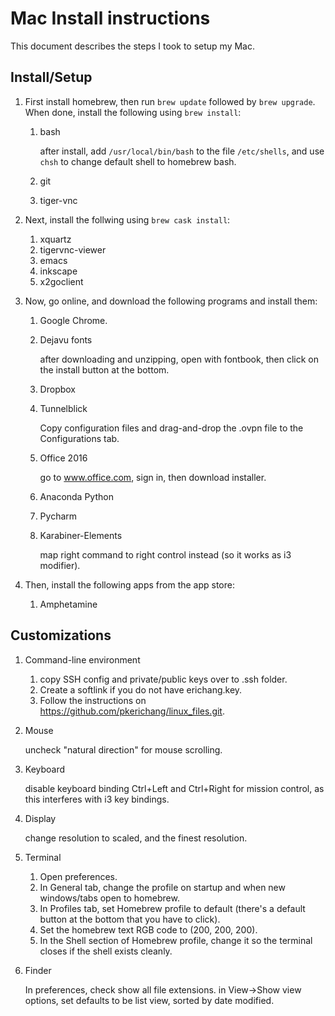 # Mac Install instructions
This document describes the steps I took to setup my Mac.

## Install/Setup

1. First install homebrew, then run `brew update` followed by `brew upgrade`.  When done, install the following using `brew install`:
   
   1. bash
      
      after install, add `/usr/local/bin/bash` to the file `/etc/shells`, and use `chsh` to change default shell to homebrew bash.
   
   2. git
   3. tiger-vnc

2. Next, install the follwing using `brew cask install`:
   
   1. xquartz
   2. tigervnc-viewer
   3. emacs
   4. inkscape
   5. x2goclient

3. Now, go online, and download the following programs and install them:
   
   1. Google Chrome.
   2. Dejavu fonts
      
      after downloading and unzipping, open with fontbook, then click on the install button at the bottom.

   3. Dropbox
   4. Tunnelblick
      
      Copy configuration files and drag-and-drop the .ovpn file to the Configurations tab.

   5. Office 2016
      
      go to www.office.com, sign in, then download installer.

   6. Anaconda Python
   7. Pycharm
   8. Karabiner-Elements

      map right command to right control instead (so it works as i3 modifier).

4. Then, install the following apps from the app store:
   
   1. Amphetamine

## Customizations

1. Command-line environment

   1. copy SSH config and private/public keys over to .ssh folder.
   2. Create a softlink if you do not have erichang.key.
   3. Follow the instructions on <https://github.com/pkerichang/linux_files.git>.

2. Mouse

   uncheck "natural direction" for mouse scrolling.

3. Keyboard

   disable keyboard binding Ctrl+Left and Ctrl+Right for mission control, as this interferes with i3 key bindings.

4. Display

   change resolution to scaled, and the finest resolution.

5. Terminal

   1. Open preferences.
   2. In General tab, change the profile on startup and when new windows/tabs open to homebrew.
   3. In Profiles tab, set Homebrew profile to default (there's a default button at the bottom that you have to click).
   4. Set the homebrew text RGB code to (200, 200, 200).  
   5. In the Shell section of Homebrew profile, change it so the terminal closes if the shell exists cleanly.

6. Finder

   In preferences, check show all file extensions.  in View->Show view options, set defaults to be list view, sorted by date modified.
